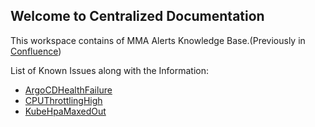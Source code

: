 ## Welcome to Centralized Documentation

This workspace contains of MMA Alerts Knowledge Base.(Previously in [Confluence](https://confluence.common.bluescape.com/confluence/display/DEVOPS/MMA+Alerts+Knowledge+Base))

List of Known Issues along with the Information:
- [ArgoCDHealthFailure](RuleBook/ArgoCDHealthFailure.md)
- [CPUThrottlingHigh](RuleBook/CPUThrottlingHigh.md)
- [KubeHpaMaxedOut](https://github.com/dperumal-bs/Centralized-Documentation/blob/bfcd4615fefb0e7b898fd564a99300d83f93ed52/RuleBook/KubeHpaMaxedOut.md)

